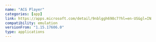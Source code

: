 ```yaml
---
name: "ACG Player"
categories: [app]
link: https://apps.microsoft.com/detail/9nblggh698c7?hl=en-US&gl=IN
compatibility: emulation
versionFrom: "1.15.17606.0"
type: applications
---
```


